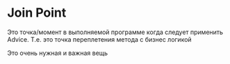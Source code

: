 # Join Point

Это точка/момент в выполняемой программе когда следует применить Advice.
Т.е. это точка переплетения метода с бизнес логикой

Это очень нужная и важная вещь

